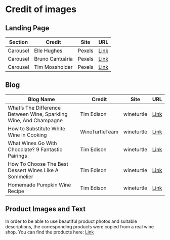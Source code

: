 # Credit of images

## Landing Page
|  Section | Credit | Site | URL |
| ----------- | ----------- | ----------- | ----------- |
|  Carousel | Elle Hughes | Pexels | [Link](https://www.pexels.com/de-de/foto/weintrauben-hangen-von-weinreben-3840335/) |  
|  Carousel | Bruno Cantuária | Pexels | [Link](https://www.pexels.com/de-de/foto/keller-mit-weinflaschen-774455/) |
|  Carousel | Tim Mossholder | Pexels | [Link](https://www.pexels.com/de-de/foto/grune-blatter-2336117/) |

## Blog
|  Blog Name | Credit | Site | URL |
| ----------- | ----------- | ----------- | ----------- |
|  What’s The Difference Between Wine, Sparkling Wine, And Champagne | Tim Edison | wineturtle | [Link](https://wineturtle.com/difference-wine-and-champagne/) | 
|  How to Substitute White Wine in Cooking | WineTurtleTeam | wineturtle | [Link](https://wineturtle.com/how-to-substitute-white-wine-in-cooking/) | 
|  What Wines Go With Chocolate? 9 Fantastic Pairings | Tim Edison | wineturtle | [Link](https://wineturtle.com/wine-pairing-chocolate/) | 
|  How To Choose The Best Dessert Wines Like A Sommelier | Tim Edison | wineturtle | [Link](https://wineturtle.com/best-dessert-wines/) | 
|  Homemade Pumpkin Wine Recipe | Tim Edison | wineturtle | [Link](https://wineturtle.com/homemade-pumpkin-wine-recipe/) |

## Product Images and Text

In order to be able to use beautiful product photos and suitable descriptions, the corresponding products were copied from a real wine shop. You can find the products here:
[Link](https://www.vinexus.de/en/)